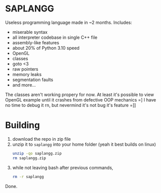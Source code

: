 # SAPLANGG
Useless programming language made in ~2 months. Includes:
- miserable syntax
- all interpreter codebase in single C++ file
- assembly-like features
- about 20% of Python 3.10 speed
- OpenGL
- classes
- goto <3
- raw pointers
- memory leaks
- segmentation faults
- and more...

The classes aren't working propery for now. At least it's possible to view OpenGL example until it crashes from defective OOP mechanics =]
I have no time to debug it rn, but nevermind it's not bug it's feature =]]

# Building
1. download the repo in zip file
2. unzip it to `saplangg` into your home folder (yeah it best builds on linux)
   ```bash
   unzip -qo saplangg.zip
   rm saplangg.zip
   ```
3. while not leaving bash after previous commands,
   ```bash
   rm -r saplangg
   ```
Done.
